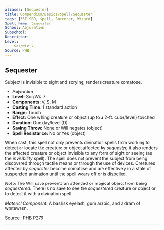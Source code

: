 ```yaml
---
aliases: [Sequester]
title: Compendium/Basics/Spell/Sequester
tags: [35E_SRD, Spell, Sorcerer, Wizard]
Spell Name: Sequester
School: Abjuration
Subschool: 
Descriptor: 
Level:
  - Sor/Wiz 7
Source: PHB
---
```



## Sequester

Subject is invisible to sight and scrying; renders creature comatose.

*   Abjuration
*   **Level:** Sor/Wiz 7
*   **Components:** V, S, M
*   **Casting Time:** 1 standard action
*   **Range:** Touch
*   **Effect:** One willing creature or object (up to a 2-ft. cube/level) touched
*   **Duration:** One day/level (D)
*   **Saving Throw:** None or Will negates (object)
*   **Spell Resistance:** No or Yes (object)

<p>When cast, this spell not only prevents divination spells from working to detect or locate the creature or object affected by <i>sequester,</i> it also renders the affected creature or object invisible to any form of sight or seeing (as the <i>invisibility</i> spell). The spell does not prevent the subject from being discovered through tactile means or through the use of devices. Creatures affected by <i>sequester</i> become comatose and are effectively in a state of suspended animation until the spell wears off or is dispelled.</p><p><i>Note:</i> The Will save prevents an attended or magical object from being <i>sequestered.</i> There is no save to see the <i>sequestered</i> creature or object or to detect it with a divination spell.</p><p><i>Material Component:</i> A basilisk eyelash, gum arabic, and a dram of whitewash.</p>

Source : PHB P276

---
